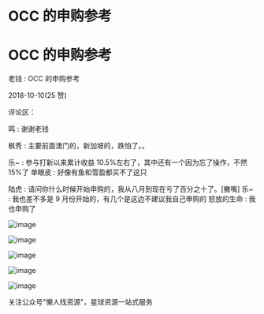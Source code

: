 # OCC 的申购参考

# OCC 的申购参考

老钱 : OCC 的申购参考

2018-10-10(25 赞)

评论区：

鸣 : 谢谢老钱

枫秀 : 主要前面澳门的，新加坡的，跌怕了。。

乐~ : 参与打新以来累计收益 10.5%左右了，其中还有一个因为忘了操作，不然 15%了 单眼皮 : 好像有鱼和雪盈都买不了这只

陆虎 : 请问你什么时候开始申购的，我从八月到现在亏了百分之十了。[撇嘴] 乐~ : 我也差不多是 9 月份开始的，有几个是这边不建议我自己申购的 怒放的生命 : 我也申购了

![image](img/Image_419.png)

![image](img/Image_420.png)

![image](img/Image_421.png)

![image](img/Image_422.png)

![image](img/Image_423.png)

关注公众号"懒人找资源"，星球资源一站式服务